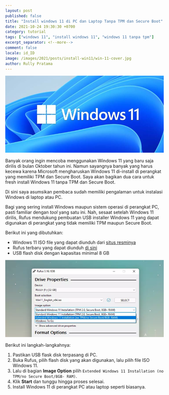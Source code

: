 ```yaml
---
layout: post
published: false
title: "Install windows 11 di PC dan Laptop Tanpa TPM dan Secure Boot"
date: 2021-10-24 19:30:30 +0700
category: tutorial
tags: ["windows 11", "install windows 11", "windows 11 tanpa tpm"]
excerpt_separator: <!--more-->
comment: false
locale: id_ID
image: /images/2021/posts/install-win11/win-11-cover.jpg
author: Rully Pratama
---
```


![Ilustrasi Windows 11](/images/2021/posts/install-win11/win-11-cover.jpg)

Banyak orang ingin mencoba menggunakan Windows 11 yang baru saja dirilis di bulan Oktober tahun ini. Namun sayangnya banyak yang harus kecewa karena Microsoft mengharuskan Windows 11 di-install di perangkat yang memiliki TPM dan Secure Boot. Saya akan bagikan dua cara untuk fresh install Windows 11 tanpa TPM dan Secure Boot.
<!--more-->


Di sini saya asumsikan pembaca sudah memiliki pengalaman untuk instalasi Windows di laptop atau PC.

Bagi yang sering install Windows maupun sistem operasi di perangkat PC, pasti familiar dengan *tool* yang satu ini. Nah, sesaat setelah Windows 11 dirilis, Rufus mendukung pembuatan USB installer Windows 11 yang dapat digunakan di perangkat yang tidak memiliki TPM maupun Secure Boot.

Berikut ini yang dibutuhkan:

* Windows 11 ISO file yang dapat diunduh dari [situs resminya](https://www.microsoft.com/en-us/software-download/windows11)
* Rufus terbaru yang dapat diunduh [di sini](https://rufus.ie/en/)
* USB flash disk dengan kapasitas minimal 8 GB

![Rufus Windows 11](/images/2021/posts/install-win11/win-11-rufus.webp)

Berikut ini langkah-langkahnya:

1. Pastikan USB flask disk terpasang di PC.
2. Buka Rufus, pilih flash disk yang akan digunakan, lalu pilih file ISO Windows 11.
3. Lalu di bagian **Image Option** pilih `Extended Windows 11 Installation (no TPM/no Secure Boot/8GB- RAM)`.
4. Klik **Start** dan tunggu hingga proses selesai.
5. Install Windows 11 di perangkat PC atau laptop seperti biasanya.